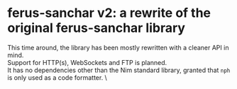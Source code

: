 # ferus-sanchar v2: a rewrite of the original ferus-sanchar library
This time around, the library has been mostly rewritten with a cleaner API in mind. \
Support for HTTP(s), WebSockets and FTP is planned. \
It has no dependencies other than the Nim standard library, granted that `nph` is only used as a code formatter. \

